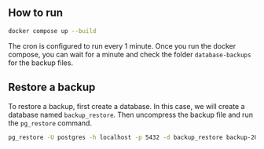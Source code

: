 ## How to run

```bash
docker compose up --build
```

The cron is configured to run every 1 minute. Once you run the docker compose, you can wait for a minute and check the folder `database-backups` for the backup files.

## Restore a backup

To restore a backup, first create a database. In this case, we will create a database named `backup_restore`. Then uncompress the backup file and run the `pg_restore` command.

```bash
pg_restore -U postgres -h localhost -p 5432 -d backup_restore backup-2024-04-23-23-15-01.dump
```
